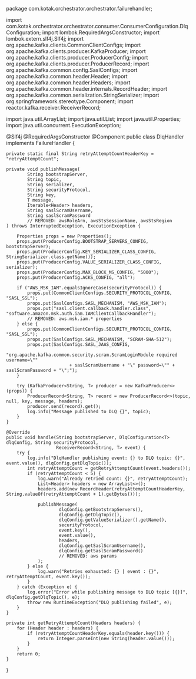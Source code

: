 package com.kotak.orchestrator.orchestrator.failurehandler;

import com.kotak.orchestrator.orchestrator.consumer.ConsumerConfiguration.DlqConfiguration;
import lombok.RequiredArgsConstructor;
import lombok.extern.slf4j.Slf4j;
import org.apache.kafka.clients.CommonClientConfigs;
import org.apache.kafka.clients.producer.KafkaProducer;
import org.apache.kafka.clients.producer.ProducerConfig;
import org.apache.kafka.clients.producer.ProducerRecord;
import org.apache.kafka.common.config.SaslConfigs;
import org.apache.kafka.common.header.Header;
import org.apache.kafka.common.header.Headers;
import org.apache.kafka.common.header.internals.RecordHeader;
import org.apache.kafka.common.serialization.StringSerializer;
import org.springframework.stereotype.Component;
import reactor.kafka.receiver.ReceiverRecord;

import java.util.ArrayList;
import java.util.List;
import java.util.Properties;
import java.util.concurrent.ExecutionException;

@Slf4j
@RequiredArgsConstructor
@Component
public class DlqHandler<T> implements FailureHandler<T> {

    private static final String retryAttemptCountHeaderKey = "retryAttemptCount";

    private void publishMessage(
            String bootstrapServer,
            String topic,
            String serializer,
            String securityProtocol,
            String key,
            T message,
            Iterable<Header> headers,
            String saslScramUsername,
            String saslScramPassword
            // REMOVED: awsRoleArn, awsStsSessionName, awsStsRegion
    ) throws InterruptedException, ExecutionException {

        Properties props = new Properties();
        props.put(ProducerConfig.BOOTSTRAP_SERVERS_CONFIG, bootstrapServer);
        props.put(ProducerConfig.KEY_SERIALIZER_CLASS_CONFIG, StringSerializer.class.getName());
        props.put(ProducerConfig.VALUE_SERIALIZER_CLASS_CONFIG, serializer);
        props.put(ProducerConfig.MAX_BLOCK_MS_CONFIG, "5000");
        props.put(ProducerConfig.ACKS_CONFIG, "all");

        if ("AWS_MSK_IAM".equalsIgnoreCase(securityProtocol)) {
            props.put(CommonClientConfigs.SECURITY_PROTOCOL_CONFIG, "SASL_SSL");
            props.put(SaslConfigs.SASL_MECHANISM, "AWS_MSK_IAM");
            props.put("sasl.client.callback.handler.class", "software.amazon.msk.auth.iam.IAMClientCallbackHandler");
            // REMOVED: aws.msk.iam.* properties
        } else {
            props.put(CommonClientConfigs.SECURITY_PROTOCOL_CONFIG, "SASL_SSL");
            props.put(SaslConfigs.SASL_MECHANISM, "SCRAM-SHA-512");
            props.put(SaslConfigs.SASL_JAAS_CONFIG,
                    "org.apache.kafka.common.security.scram.ScramLoginModule required username=\""
                            + saslScramUsername + "\" password=\"" + saslScramPassword + "\";");
        }

        try (KafkaProducer<String, T> producer = new KafkaProducer<>(props)) {
            ProducerRecord<String, T> record = new ProducerRecord<>(topic, null, key, message, headers);
            producer.send(record).get();
            log.info("Message published to DLQ {}", topic);
        }
    }

    @Override
    public void handle(String bootstrapServer, DlqConfiguration<T> dlqConfig, String securityProtocol,
                       ReceiverRecord<String, T> event) {
        try {
            log.info("DlqHandler publishing event: {} to DLQ topic: {}", event.value(), dlqConfig.getDlqTopic());
            int retryAttemptCount = getRetryAttemptCount(event.headers());
            if (retryAttemptCount < 5) {
                log.warn("Already retried count: {}", retryAttemptCount);
                List<Header> headers = new ArrayList<>();
                headers.add(new RecordHeader(retryAttemptCountHeaderKey, String.valueOf(retryAttemptCount + 1).getBytes()));

                publishMessage(
                        dlqConfig.getBootstrapServers(),
                        dlqConfig.getDlqTopic(),
                        dlqConfig.getValueSerializer().getName(),
                        securityProtocol,
                        event.key(),
                        event.value(),
                        headers,
                        dlqConfig.getSaslScramUsername(),
                        dlqConfig.getSaslScramPassword()
                        // REMOVED: aws params
                );
            } else {
                log.warn("Retries exhausted: {} | event : {}", retryAttemptCount, event.key());
            }
        } catch (Exception e) {
            log.error("Error while publishing message to DLQ topic [{}]", dlqConfig.getDlqTopic(), e);
            throw new RuntimeException("DLQ publishing failed", e);
        }
    }

    private int getRetryAttemptCount(Headers headers) {
        for (Header header : headers) {
            if (retryAttemptCountHeaderKey.equals(header.key())) {
                return Integer.parseInt(new String(header.value()));
            }
        }
        return 0;
    }
}
